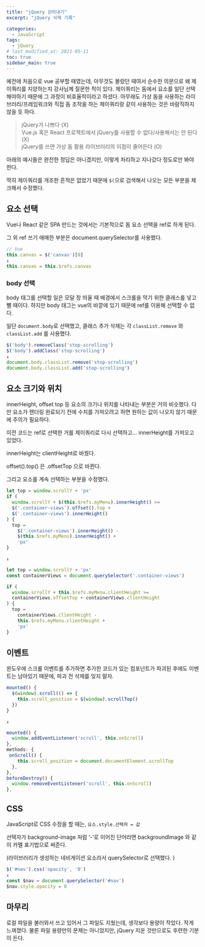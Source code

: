 ```yaml
---
title: "jQuery 걷어내기"
excerpt: "jQuery 삭제 기록"

categories:
  - JavaScript
tags:
  - jQuery
# last_modified_at: 2021-05-11
toc: true
sidebar_main: true
---
```


예전에 처음으로 vue 공부할 때였는데, 아무것도 몰랐던 때여서 순수한 의문으로 왜 제이쿼리를 지양하는지 강사님께 질문한 적이 있다. 제이쿼리는 돔에서 요소를 일단 선택해야하기 때문에 그 과정이 비효율적이라고 하셨다. 아무래도 가상 돔을 사용하는 라이브러리/프레임워크와 직접 돔 조작을 하는 제이쿼리랑 같이 사용하는 것은 바람직하지 않을 듯 하다.

> jQuery가 나쁘다 (X)  
> Vue.js 혹은 React 프로젝트에서 jQuery를 사용할 수 없다/사용해서는 안 된다 (X)  
> jQuery를 쓰면 가상 돔 활용 라이브러리의 이점이 줄어든다 (O)

아래의 예시들은 완전한 정답은 아니겠지만, 이렇게 처리하고 지나갔다 정도로만 봐야 한다.

딱히 제이쿼리를 개조한 흔적은 없었기 때문에 `$(`으로 검색해서 나오는 모든 부분을 체크해서 수정했다.

## 요소 선택

Vue나 React 같은 SPA 만드는 것에서는 기본적으로 돔 요소 선택을 ref로 하게 된다.

그 외 ref 쓰기 애매한 부분은 document.querySelector를 사용했다.

```js
// Vue
this.canvas = $('canvas')[0]
↓
this.canvas = this.$refs.canvas
```

### body 선택

body 태그를 선택할 일은 모달 창 띄울 때 배경에서 스크롤을 막기 위한 클래스를 넣고 뺄 때이다. 하지만 body 태그는 vue의 바깥에 있기 때문에 ref를 이용해 선택할 수 없다.

일단 `document.body`로 선택했고, 클래스 추가 삭제는 각 `classList.remove` 와 `classList.add` 를 사용했다.

```js
$('body').removeClass('stop-scrolling')
$('body').addClass('stop-scrolling')
↓
document.body.classList.remove('stop-scrolling')
document.body.classList.add('stop-scrolling')
```

## 요소 크기와 위치

innerHeight, offset top 등 요소의 크기나 위치를 나타내는 부분은 거의 비슷했다. 다만 요소가 렌더링 완료되기 전에 수치를 가져오려고 하면 원하는 값이 나오지 않기 때문에 주의가 필요하다.

이전 코드는 ref로 선택한 거를 제이쿼리로 다시 선택하고… innerHeight를 가져오고 있었다.

innerHeight는 clientHeight로 바꿨다.

offset().top() 은 .offsetTop 으로 바뀐다.

그리고 요소를 계속 선택하는 부분을 수정했다.

```js
let top = window.scrollY + 'px'
if (
  window.scrollY + $(this.$refs.myMenu).innerHeight() >=
  $('.container-views').offset().top +
  $('.container-views').innerHeight()
) {
  top =
    $('.container-views').innerHeight() -
    $(this.$refs.myMenu).innerHeight() +
    'px'
}

↓

let top = window.scrollY + 'px'
const containerViews = document.querySelector('.container-views')

if (
  window.scrollY + this.$refs.myMenu.clientHeight >=
  containerViews.offsetTop + containerViews.clientHeight
) {
  top =
    containerViews.clientHeight -
    this.$refs.myMenu.clientHeight +
    'px'
}

```

## 이벤트

윈도우에 스크롤 이벤트를 추가하면 추가한 코드가 있는 컴포넌트가 파괴된 후에도 이벤트는 남아있기 때문에, 파괴 전 삭제를 잊지 말자.

```js
mounted() {
  $(window).scroll(() => {
    this.scroll_position = $(window).scrollTop()
  })
}

↓

mounted() {
  window.addEventListener('scroll', this.onScroll)
},
methods: {
 onScroll() {
    this.scroll_position = document.documentElement.scrollTop
  },
},
beforeDestroy() {
  window.removeEventListener('scroll', this.onScroll)
},
```

## CSS

JavaScript로 CSS 수정을 할 때는, `요소.style.선택자 = 값`

선택자가 background-image 처럼 ‘-’로 이어진 단어라면 backgroundImage 와 같이 카멜 표기법으로 써준다.

(라이브러리가 생성하는 네비게이션 요소라서 querySelector로 선택했다. )

```jsx
$('#nav').css('opacity', '0')
↓
const $nav = document.querySelector('#nav')
$nav.style.opacity = 0
```

## 마무리

로컬 파일을 불러와서 쓰고 있어서 그 파일도 지웠는데, 생각보다 용량이 작았다. 작게 느껴졌다. 물론 파일 용량만의 문제는 아니었지만, jQuery 지운 것만으로도 후련한 기분이 든다.
